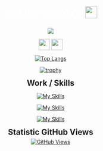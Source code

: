 <h1 align="center" style="color: white;">HELLO WORLD! <img src="https://github.com/blackcater/blackcater/raw/main/images/Hi.gif" height="32"/></h1>
<p align="center">
   <a href="https://git.io/typing-svg">
    <img src="https://readme-typing-svg.demolab.com?font=Fira+Code&weight=500&size=24&pause=1000&color=0CCDEB&center=true&width=700&lines=I'm+Yuriy+Orekhov.;I'm+a+Backend+Node.js+and+React+Software+Engineer;Every+day+I'm+expanding+my+knowledge+horizons." /></a>
</p>

<div align="center">

<a href="https://www.linkedin.com/in/yuriy-orekhov/" target="blank"><img align="center" src="https://img.shields.io/badge/Linkedin-0a63bc?style=flat&logo=Linkedin&logoColor=fff" height="30"  /></a>
<a href="https://t.me/yuriy_oreh" target="blank"><img align="center" src="https://img.shields.io/badge/-Telegram-004f76?style=flat-square&logo=Telegram&logoColor=fff"  height="30"  /></a>

<!-- [![Top Langs](https://github-readme-stats.vercel.app/api/top-langs/?username=yuriy-o&langs_count=8&theme=dracula&color=B994E6&bg_color=2B2D3D&layout=compact)](https://github.com/yuriy-o/github-readme-stats) -->

[![Top Langs](https://github-readme-stats.vercel.app/api/top-langs/?username=yuriy-o&langs_count=6&layout=compact&theme=gotham)](https://github.com/yuriy-o/github-readme-stats)

[![trophy](https://github-profile-trophy.vercel.app/?username=yuriy-o&theme=onedark)](https://github.com/yuriy-o/github-profile-trophy)

</div>

<div align="center">
<h2 style="margin: 5px 10px;">Work / Skills</h2>

[![My Skills](https://skillicons.dev/icons?i=nodejs,nestjs,mysql,ts,postman,mongodb,express,firebase&theme=dark)](https://skillicons.dev)

[![My Skills](https://skillicons.dev/icons?i=react,nextjs,redux,javascript,html,css,sass&theme=dark)](https://skillicons.dev)

[![My Skills](https://skillicons.dev/icons?i=vscode,git,github,gitlab,figma,docker,bootstrap,aws&theme=dark)](https://skillicons.dev)

</div>

<div style="text-align: center;">
<h2  style="margin: 5px 10px;">Statistic GitHub Views</h2>
    <a href="https://u8views.com/github/yuriy-o">
        <img src="https://u8views.com/api/v1/github/profiles/82809592/views/day-week-month-total-count.svg" alt="GitHub Views">
    </a>

<!-- [![Yuriy profile views](https://u8views.com/api/v1/github/profiles/82809592/views/day-week-month-total-count.svg)](https://u8views.com/github/yuriy-o) -->

</div>
